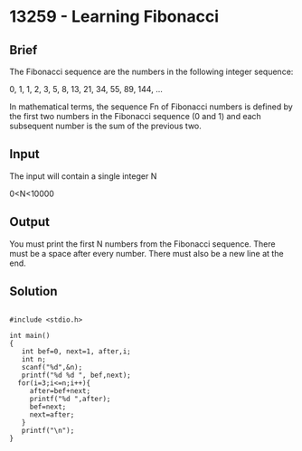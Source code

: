 # 13259 - Learning Fibonacci

## Brief
The Fibonacci sequence are the numbers in the following integer sequence:

0, 1, 1, 2, 3, 5, 8, 13, 21, 34, 55, 89, 144, ...

In mathematical terms, the sequence Fn of Fibonacci numbers is defined by the first two numbers in the Fibonacci sequence (0 and 1) and each subsequent number is the sum of the previous two.

## Input
The input will contain a single integer N

0<N<10000

## Output
You must print the first N numbers from the Fibonacci sequence. There must be a space after every number. There must also be a new line at the end.

## Solution
```c=

#include <stdio.h>

int main()
{
   int bef=0, next=1, after,i;
   int n;
   scanf("%d",&n);
   printf("%d %d ", bef,next);
  for(i=3;i<=n;i++){
     after=bef+next;
     printf("%d ",after);
     bef=next;
     next=after;
   }
   printf("\n");
}
```
